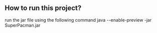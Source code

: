 ## How to run this project?

run the jar file using the following command
java --enable-preview -jar SuperPacman.jar